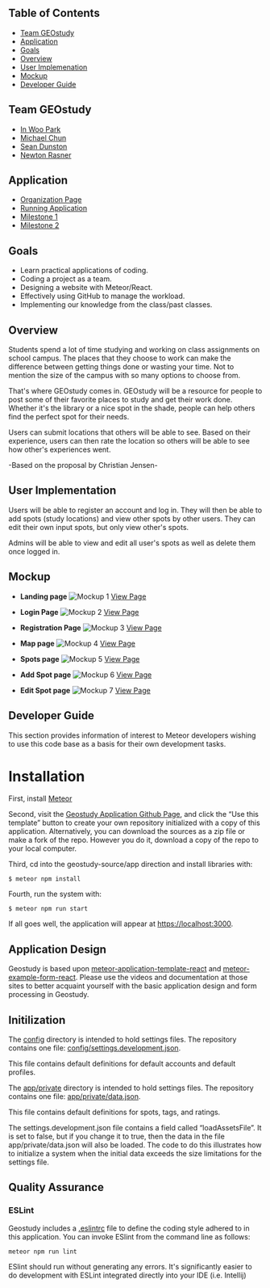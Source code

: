 ## Table of Contents 

* [Team GEOstudy](#team-geostudy)
* [Application](#application)
* [Goals](#goals)
* [Overview](#overview)
* [User Implemenation](#user-implementation)
* [Mockup](#mockup)
* [Developer Guide](#developer-guide)


## Team GEOstudy
* [In Woo Park](https://inwoocs.github.io/)
* [Michael Chun](https://mhkfchun.github.io/)
* [Sean Dunston](https://sean-dunston.github.io/)
* [Newton Rasner](https://newtonics.github.io/)

## Application
* [Organization Page](https://github.com/geostudy/)
* [Running Application](http://geostudymhc3.meteorapp.com/#/)
* [Milestone 1](https://github.com/geostudy/geostudy-source/projects/2)
* [Milestone 2](https://github.com/geostudy/geostudy-source/projects/3)

## Goals
* Learn practical applications of coding.
* Coding a project as a team.
* Designing a website with Meteor/React.
* Effectively using GitHub to manage the workload.
* Implementing our knowledge from the class/past classes.

## Overview
Students spend a lot of time studying and working on class assignments on school campus. The places that they choose to work can make the difference between getting things done or wasting your time. Not to mention the size of the campus with so many options to choose from.

That's where GEOstudy comes in. GEOstudy will be a resource for people to post some of their favorite places to study and get their work done. Whether it's the library or a nice spot in the shade, people can help others find the perfect spot for their needs.

Users can submit locations that others will be able to see.  Based on their experience, users can then rate the location so others will be able to see how other's experiences went.

-Based on the proposal by Christian Jensen-

## User Implementation
Users will be able to register an account and log in. They will then be able to add spots (study locations) and view other spots by other users. They can edit their own input spots, but only view other's spots.

Admins will be able to view and edit all user's spots as well as delete them once logged in.

## Mockup
* **Landing page**
![Mockup 1](images/landing.png)
[View Page](http://geostudymhc3.meteorapp.com/#/)

* **Login Page**
![Mockup 2](images/login.png)
[View Page](http://geostudymhc3.meteorapp.com/#/signin)

* **Registration Page**
![Mockup 3](images/registration.PNG)
[View Page](http://geostudymhc3.meteorapp.com/#/signup)

* **Map page**
![Mockup 4](images/map.png)
[View Page](http://geostudymhc3.meteorapp.com/#/map)

* **Spots page**
![Mockup 5](images/spots.png)
[View Page](http://geostudymhc3.meteorapp.com/#/spots)

* **Add Spot page**
![Mockup 6](images/add.png)
[View Page](http://geostudymhc3.meteorapp.com/#/add)

* **Edit Spot page**
![Mockup 7](images/edit.png)
[View Page](http://geostudymhc3.meteorapp.com/#/edit)

## Developer Guide
This section provides information of interest to Meteor developers wishing to use this code base as a basis for their own development tasks.

# Installation

First, install [Meteor](https://www.meteor.com/install)

Second, visit the [Geostudy Application Github Page](https://github.com/geostudy/geostudy-source), and click the “Use this template” button to create your own repository initialized with a copy of this application. Alternatively, you can download the sources as a zip file or make a fork of the repo. However you do it, download a copy of the repo to your local computer.

Third, cd into the geostudy-source/app direction and install libraries with:

```
$ meteor npm install
```

Fourth, run the system with:

```
$ meteor npm run start 
```
If all goes well, the application will appear at [https://localhost:3000](https://localhost:3000).

## Application Design 

Geostudy is based upon [meteor-application-template-react](https://ics-software-engineering.github.io/meteor-application-template-react/) and [meteor-example-form-react](https://ics-software-engineering.github.io/meteor-example-form-react/). Please use the videos and documentation at those sites to better acquaint yourself with the basic application design and form processing in Geostudy.

## Initilization 

The [config](https://github.com/geostudy/geostudy-source/tree/master/config) directory is intended to hold settings files. The repository contains one file: [config/settings.development.json](https://github.com/geostudy/geostudy-source/tree/master/config).

This file contains default definitions for default accounts and default profiles.

The [app/private](https://github.com/geostudy/geostudy-source/tree/master/app/private) directory is intended to hold settings files. The repository contains one file: [app/private/data.json](https://github.com/geostudy/geostudy-source/blob/master/app/private/data.json).

This file contains default definitions for spots, tags, and ratings.

The settings.development.json file contains a field called “loadAssetsFile”. It is set to false, but if you change it to true, then the data in the file app/private/data.json will also be loaded. The code to do this illustrates how to initialize a system when the initial data exceeds the size limitations for the settings file.

## Quality Assurance 

### ESLint

Geostudy includes a [.eslintrc](https://github.com/geostudy/geostudy-source/blob/master/app/.eslintrc) file to define the coding style adhered to in this application. You can invoke ESlint from the command line as follows:

```
meteor npm run lint 
```

ESlint should run without generating any errors.
It's significantly easier to do development with ESLint integrated directly into your IDE (i.e. Intellij)
